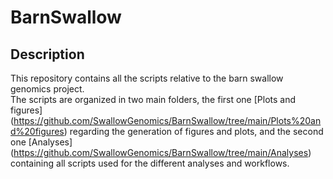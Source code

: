 # BarnSwallow
## Description

This repository contains all the scripts relative to the barn swallow genomics project. <br />
The scripts are organized in two main folders, the first one [Plots and figures] (https://github.com/SwallowGenomics/BarnSwallow/tree/main/Plots%20and%20figures) regarding the generation of figures and plots, and the second one [Analyses] (https://github.com/SwallowGenomics/BarnSwallow/tree/main/Analyses) containing all scripts used for the different analyses and workflows. <br />

